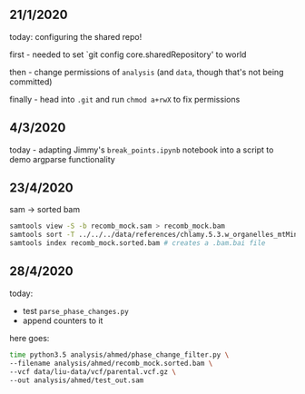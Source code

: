 
## 21/1/2020

today: configuring the shared repo! 

first - needed to set `git config core.sharedRepository' to world

then - change permissions of `analysis` (and `data`, though
that's not being committed) 

finally - head into `.git` and run `chmod a+rwX` to fix
permissions

## 4/3/2020

today - adapting Jimmy's `break_points.ipynb` notebook into a script to demo
argparse functionality

## 23/4/2020

sam -> sorted bam

```bash
samtools view -S -b recomb_mock.sam > recomb_mock.bam
samtools sort -T ../../../data/references/chlamy.5.3.w_organelles_mtMinus.fasta. -o recomb_mock.sorted.bam recomb_mock.bam
samtools index recomb_mock.sorted.bam # creates a .bam.bai file
```

## 28/4/2020

today: 

- test `parse_phase_changes.py` 
- append counters to it

here goes:

```bash
time python3.5 analysis/ahmed/phase_change_filter.py \
--filename analysis/ahmed/recomb_mock.sorted.bam \
--vcf data/liu-data/vcf/parental.vcf.gz \
--out analysis/ahmed/test_out.sam
```
